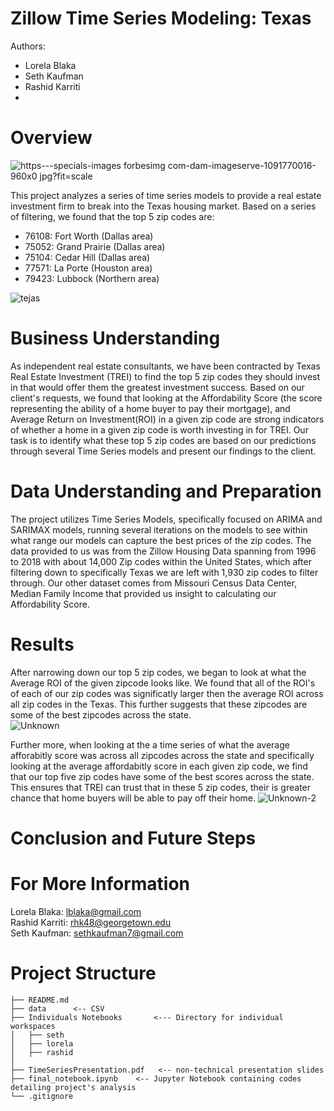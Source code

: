 # Zillow Time Series Modeling: Texas 
Authors: 
- Lorela Blaka
- Seth Kaufman
- Rashid Karriti
- 
# Overview
![https---specials-images forbesimg com-dam-imageserve-1091770016-960x0 jpg?fit=scale](https://user-images.githubusercontent.com/82670256/136472341-8f62454c-20bc-4df1-abc1-e6ab32aa90e9.jpeg)

This project analyzes a series of time series models to provide a real estate investment firm to break into the Texas housing market. Based on a series of filtering, we found that the top 5 zip codes are:  
- 76108: Fort Worth (Dallas area)
- 75052: Grand Prairie (Dallas area)
- 75104: Cedar Hill (Dallas area)
- 77571: La Porte (Houston area)
- 79423: Lubbock (Northern area)

![tejas](https://user-images.githubusercontent.com/82670256/136484300-b6cab662-0eef-4af2-8a60-f2b49a37fd69.PNG)

# Business Understanding
As independent real estate consultants, we have been contracted by Texas Real Estate Investment (TREI) to find the top 5 zip codes they should invest in that would offer them the greatest investment success. Based on our client's requests, we found that looking at the Affordability Score (the score representing the ability of a home buyer to pay their mortgage), and Average Return on Investment(ROI) in a given zip code are strong indicators of whether a home in a given zip code is worth investing in for TREI. Our task is to identify what these top 5 zip codes are based on our predictions through several Time Series models and present our findings to the client. 

# Data Understanding and Preparation
The project utilizes Time Series Models, specifically focused on ARIMA and SARIMAX models, running several iterations on the models to see within what range our models can capture the best prices of the zip codes. The data provided to us was from the Zillow Housing Data spanning from 1996 to 2018 with about 14,000 Zip codes within the United States, which after filtering down to specifically Texas we are left with 1,930 zip codes to filter through. Our other dataset comes from Missouri Census Data Center, Median Family Income that provided us insight to calculating our Affordability Score.

# Results
After narrowing down our top 5 zip codes, we began to look at what the Average ROI of the given zipcode looks like. We found that all of the ROI's of each of our zip codes was significatly larger then the average ROI across all zip codes in the Texas. This further suggests that these zipcodes are some of the best zipcodes across the state.   
![Unknown](https://user-images.githubusercontent.com/82670256/136482733-73546361-3a38-4675-a6fe-1b6012122bbd.png)
 
Further more, when looking at the a time series of what the average afforabitly score was across all zipcodes across the state and specifically looking at the average affordabitly score in each given zip code, we find that our top five zip codes have some of the best scores across the state. This ensures that TREI can trust that in these 5 zip codes, their is greater chance that home buyers will be able to pay off their home. 
![Unknown-2](https://user-images.githubusercontent.com/82670256/136482764-9d5a619f-b2af-4f79-b2fc-f56ea49e6259.png)

# Conclusion and Future Steps 


# For More Information 

Lorela Blaka: lblaka@gmail.com <br />
Rashid Karriti: rhk48@georgetown.edu <br />
Seth Kaufman: sethkaufman7@gmail.com <br />

# Project Structure
  ```
├── README.md
├── data      <-- CSV 
├── Individuals Notebooks       <--- Directory for individual workspaces
│   ├── seth
│   ├── lorela
│   ├── rashid
│   
├── TimeSeriesPresentation.pdf   <-- non-technical presentation slides
├── final_notebook.ipynb    <-- Jupyter Notebook containing codes detailing project's analysis 
└── .gitignore
```

